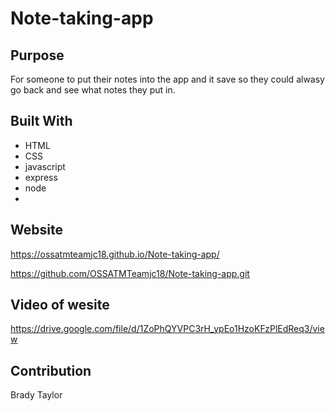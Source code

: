 # Note-taking-app

## Purpose
For someone to put their notes into the app and it save so they could alwasy go back and see what notes they put in.

## Built With
* HTML
* CSS
* javascript
* express
* node
* 

## Website
https://ossatmteamjc18.github.io/Note-taking-app/

https://github.com/OSSATMTeamjc18/Note-taking-app.git

## Video of wesite

https://drive.google.com/file/d/1ZoPhQYVPC3rH_ypEo1HzoKFzPlEdReq3/view

## Contribution
Brady Taylor

